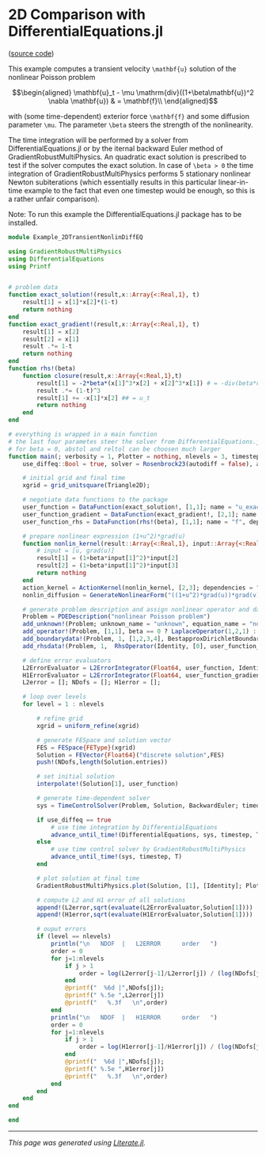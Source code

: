 # 2D Comparison with DifferentialEquations.jl
([source code](https://github.com/chmerdon/GradientRobustMultiPhysics.jl/raw/master/examples_advanced/doc_2d_nonlin_diffeq.jl))

This example computes a transient velocity ``\mathbf{u}`` solution of the nonlinear Poisson problem
```math
\begin{aligned}
\mathbf{u}_t - \mu \mathrm{div}((1+\beta\mathbf{u})^2 \nabla \mathbf{u}) & = \mathbf{f}\\
\end{aligned}
```
with (some time-dependent) exterior force ``\mathbf{f}`` and some diffusion parameter ``\mu``. The parameter ``\beta`` steers the strength of the nonlinearity.

The time integration will be performed by a solver from DifferentialEquations.jl or by the iternal backward Euler method of GradientRobustMultiPhysics.
An quadratic exact solution is prescribed to test if the solver computes the exact solution.
In case of  ``\beta > 0`` the time integration of GradientRobustMultiPhysics performs 5 stationary nonlinear Newton subiterations (which essentially
results in this particular linear-in-time example to the fact that even one timestep would be enough, so this is a rather unfair comparison).

Note: To run this example the DifferentialEquations.jl package has to be installed.

```julia
module Example_2DTransientNonlinDiffEQ

using GradientRobustMultiPhysics
using DifferentialEquations
using Printf


# problem data
function exact_solution!(result,x::Array{<:Real,1}, t)
    result[1] = x[1]*x[2]*(1-t)
    return nothing
end
function exact_gradient!(result,x::Array{<:Real,1}, t)
    result[1] = x[2]
    result[2] = x[1]
    result .*= 1-t
    return nothing
end
function rhs!(beta)
    function closure(result,x::Array{<:Real,1},t)
        result[1] = -2*beta*(x[1]^3*x[2] + x[2]^3*x[1]) # = -div(beta*u^2*grad(u))
        result .*= (1-t)^3
        result[1] += -x[1]*x[2] ## = u_t
        return nothing
    end
end

# everything is wrapped in a main function
# the last four parametes steer the solver from DifferentialEquations.jl
# for beta = 0, abstol and reltol can be choosen much larger
function main(; verbosity = 1, Plotter = nothing, nlevels = 3, timestep = 1e-1, T = 0.5, FEType = H1P2{1,2}, beta = 1,
    use_diffeq::Bool = true, solver = Rosenbrock23(autodiff = false), adaptive_timestep = true,  abstol = 1e-3, reltol = 1e-3)

    # initial grid and final time
    xgrid = grid_unitsquare(Triangle2D);

    # negotiate data functions to the package
    user_function = DataFunction(exact_solution!, [1,1]; name = "u_exact", dependencies = "XT", quadorder = 5)
    user_function_gradient = DataFunction(exact_gradient!, [2,1]; name = "grad(u_exact)", dependencies = "XT", quadorder = 4)
    user_function_rhs = DataFunction(rhs!(beta), [1,1]; name = "f", dependencies = "XT", quadorder = 5)

    # prepare nonlinear expression (1+u^2)*grad(u)
    function nonlin_kernel(result::Array{<:Real,1}, input::Array{<:Real,1})
        # input = [u, grad(u)]
        result[1] = (1+beta*input[1]^2)*input[2]
        result[2] = (1+beta*input[1]^2)*input[3]
        return nothing
    end
    action_kernel = ActionKernel(nonlin_kernel, [2,3]; dependencies = "", quadorder = 2)
    nonlin_diffusion = GenerateNonlinearForm("((1+u^2)*grad(u))*grad(v)", [Identity, Gradient], [1,1], Gradient, action_kernel; ADnewton = true)

    # generate problem description and assign nonlinear operator and data
    Problem = PDEDescription("nonlinear Poisson problem")
    add_unknown!(Problem; unknown_name = "unknown", equation_name = "nonlinear Poisson equation")
    add_operator!(Problem, [1,1], beta == 0 ? LaplaceOperator(1,2,1) : nonlin_diffusion)
    add_boundarydata!(Problem, 1, [1,2,3,4], BestapproxDirichletBoundary; data = user_function)
    add_rhsdata!(Problem, 1,  RhsOperator(Identity, [0], user_function_rhs))

    # define error evaluators
    L2ErrorEvaluator = L2ErrorIntegrator(Float64, user_function, Identity; time = T)
    H1ErrorEvaluator = L2ErrorIntegrator(Float64, user_function_gradient, Gradient; time = T)
    L2error = []; NDofs = []; H1error = [];

    # loop over levels
    for level = 1 : nlevels

        # refine grid
        xgrid = uniform_refine(xgrid)

        # generate FESpace and solution vector
        FES = FESpace{FEType}(xgrid)
        Solution = FEVector{Float64}("discrete solution",FES)
        push!(NDofs,length(Solution.entries))

        # set initial solution
        interpolate!(Solution[1], user_function)

        # generate time-dependent solver
        sys = TimeControlSolver(Problem, Solution, BackwardEuler; timedependent_equations = [1], skip_update = [beta == 0 ? -1 : 1], verbosity = verbosity, nonlinear_iterations = beta == 0 ? 1 : 5)

        if use_diffeq == true
            # use time integration by DifferentialEquations
            advance_until_time!(DifferentialEquations, sys, timestep, T; solver = solver, abstol = abstol, reltol = reltol, adaptive = adaptive_timestep)
        else
            # use time control solver by GradientRobustMultiPhysics
            advance_until_time!(sys, timestep, T)
        end

        # plot solution at final time
        GradientRobustMultiPhysics.plot(Solution, [1], [Identity]; Plotter = Plotter, verbosity = verbosity)

        # compute L2 and H1 error of all solutions
        append!(L2error,sqrt(evaluate(L2ErrorEvaluator,Solution[1])))
        append!(H1error,sqrt(evaluate(H1ErrorEvaluator,Solution[1])))

        # ouput errors
        if (level == nlevels)
            println("\n   NDOF  |   L2ERROR      order   ")
            order = 0
            for j=1:nlevels
                if j > 1
                    order = log(L2error[j-1]/L2error[j]) / (log(NDofs[j]/NDofs[j-1])/2)
                end
                @printf("  %6d |",NDofs[j]);
                @printf(" %.5e ",L2error[j])
                @printf("   %.3f   \n",order)
            end
            println("\n   NDOF  |   H1ERROR      order   ")
            order = 0
            for j=1:nlevels
                if j > 1
                    order = log(H1error[j-1]/H1error[j]) / (log(NDofs[j]/NDofs[j-1])/2)
                end
                @printf("  %6d |",NDofs[j]);
                @printf(" %.5e ",H1error[j])
                @printf("   %.3f   \n",order)
            end
        end
    end
end

end
```

---

*This page was generated using [Literate.jl](https://github.com/fredrikekre/Literate.jl).*

